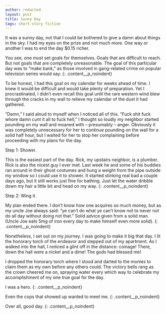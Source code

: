 ```yaml
---
author: redacted
layout: post
title: Sunny Day
tags: short-story fiction
---
```


It was a sunny day, not that I could be bothered to give a damn about things in
the sky. I had my eyes on the prize and not much more. One way or another I was
to end the day $0.15 richer.

You see, one must set goals for themselves. Goals that are difficult to reach.
But not goals that are completely unreasonable. The goal of this particular day
was to “make bank,” as those involved in gang-related crime on popular
television series would say.
{: .content__p_noindent}

To be honest, I had this goal on my calendar for weeks ahead of time. I knew it
would be difficult and would take plenty of preparation. Yet I procrastinated, I
didn’t even recall this goal until the rare western wind blew through the cracks
in my wall to relieve my calendar of the dust it had gathered.

“Damn,” I said aloud to myself when I noticed all of this. “Fuck shit fuck whore
damn cunt it all to fuck hell,” I thought so loudly my neighbor started pounding
on my wall and moaned with – presumably – anger. Obviously it was completely
unnecessary for her to continue pounding on the wall for a solid half hour, but
I waited for her to stop her complaining before proceeding with my plans for the
day.

Step 1: Shower.

This is the easiest part of the day. Rick, my upstairs neighbor, is a plumber.
Rick is also the nicest guy I ever met. Last week he and some of his buddies ran
around in their ghost costumes and hung a weight from the pipe outside my window
so I could use it to shower. It started stinking real bad a couple days ago, but
it still works just fine for bathing. Just let the water dribble down my hair a
little bit and head on my way.
{: .content__p_noindent}

Step 2: Wing it.

My plan ended there. I don’t know how one acquires so much money, but as my
uncle Joe always said: “ye can’t do what ye can’t know not to never not do all
day without doing not that.” Solid advice given from a solid man. (Uncle Joe
eats 5mg of iron every day to make himself even more solid).
{: .content__p_noindent}

Nonetheless, I set out on my journey. I was going to make it big that day. I lit
the honorary torch of the endeavor and stepped out of my apartment. As I walked
into the hall, I noticed a glint off in the distance: coinage! There, down the
hall were a nickel and a dime! The gods had blessed me!

I dropped the honorary torch where I stood and darted to the monies to claim
them as my own before any others could. The victory bells rang as the crown
cheered me on, spraying water every which way to celebrate my accomplishment of
my one true goal for the day.

I was a hero.
{: .content__p_noindent}

Even the cops that showed up wanted to meet me.
{: .content__p_noindent}

Over all, good day.
{: .content__p_noindent}
